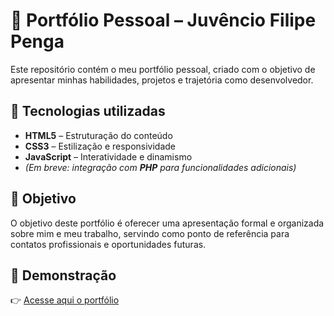 # 📌 Portfólio Pessoal – Juvêncio Filipe Penga  

Este repositório contém o meu portfólio pessoal, criado com o objetivo de apresentar minhas habilidades, projetos e trajetória como desenvolvedor.  

## 🚀 Tecnologias utilizadas  
- **HTML5** – Estruturação do conteúdo  
- **CSS3** – Estilização e responsividade  
- **JavaScript** – Interatividade e dinamismo  
- *(Em breve: integração com **PHP** para funcionalidades adicionais)*  

## 🎯 Objetivo  
O objetivo deste portfólio é oferecer uma apresentação formal e organizada sobre mim e meu trabalho, servindo como ponto de referência para contatos profissionais e oportunidades futuras.  
## 🔗 Demonstração  
👉 [Acesse aqui o portfólio](juvencio-penga.netlify.app)  
